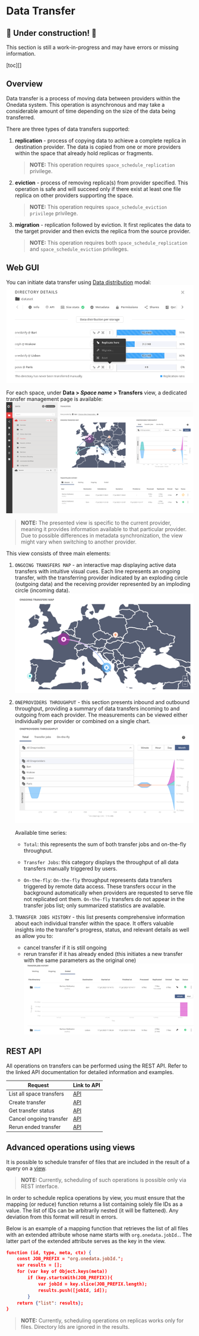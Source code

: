 # Data Transfer

## 🚧 Under construction! 🚧

This section is still a work-in-progress and may have errors or missing information.  

[toc][]


## Overview

Data transfer is a process of moving data between providers within the 
Onedata system. This operation is asynchronous and may take a considerable 
amount of time depending on the size of the data being transferred.

There are three types of data transfers supported:

1. **replication** - process of copying data to achieve a complete replica in 
   destination provider. The data is copied from one or more providers within 
   the space that already hold replicas or fragments.
   > **NOTE:** This operation requires `space_schedule_replication` privilege.

2. **eviction** - process of removing replica(s) from provider specified. This 
   operation is safe and will succeed only if there exist at least one file 
   replica on other providers supporting the space. 
   > **NOTE:** This operation requires `space_schedule_eviction privilege` privilege.

3. **migration** - replication followed by eviction. It first replicates the data 
   to the target provider and then evicts the replica from the source provider. 
   > **NOTE:** This operation requires both `space_schedule_replication` and 
   > `space_schedule_eviction` privileges.


## Web GUI

You can initiate data transfer using [Data distribution](data.md#file-distribution) 
modal:
![image](../../images/user-guide/data-transfer/initiate-transfer.png#screenshot) 

For each space, under **Data > *Space name* > Transfers** view, a dedicated 
transfer management page is available:
![image](../../images/user-guide/data-transfer/transfer-page.png#screenshot) 
> **NOTE:** The presented view is specific to the current provider, meaning it 
> provides information available to that particular provider. Due to possible 
> differences in metadata synchronization, the view might vary when switching 
> to another provider.

This view consists of three main elements:
1. `ONGOING TRANSFERS MAP` - an interactive map displaying active data transfers 
   with intuitive visual cues. Each line represents an ongoing transfer, with 
   the transferring provider indicated by an exploding circle (outgoing data) 
   and the receiving provider represented by an imploding circle (incoming data).
   ![image](../../images/user-guide/data-transfer/ongoing-transfers-map.png#screenshot) 

2. `ONEPROVIDERS THROUGHPUT` - this section presents inbound and outbound 
   throughput, providing a summary of data transfers incoming to and outgoing 
   from each provider. The measurements can be viewed either individually per 
   provider or combined on a single chart.
   ![image](../../images/user-guide/data-transfer/oneprovider-throughput.png#screenshot) 

   Available time series:
   * `Total`: this represents the sum of both transfer jobs and 
     on-the-fly throughput.

   * `Transfer Jobs`: this category displays the throughput of all data 
     transfers manually triggered by users.

   * `On-the-fly`: `On-the-fly` throughput represents data transfers triggered 
     by remote data access. These transfers occur in the background automatically 
     when providers are requested to serve file not replicated ont them. 
     `On-the-fly` transfers do not appear in the transfer jobs list; only 
     summarized statistics are available.

3. `TRANSFER JOBS HISTORY` - this list presents comprehensive information about 
   each individual transfer within the space. It offers valuable insights into 
   the transfer's progress, status, and relevant details as well as allow you to:
   * cancel transfer if it is still ongoing
   * rerun transfer if it has already ended (this initiates a new transfer with 
   the same parameters as the original one)
   ![image](../../images/user-guide/data-transfer/transfers-history.png#screenshot) 


## REST API

All operations on transfers can be performed using the REST API.
Refer to the linked API documentation for detailed information and examples.

| Request                      | Link to API |
|------------------------------|-------------|
| List all space transfers     | [API](https://onedata.org/#/home/api/stable/oneprovider?anchor=operation/get_all_transfers)|
| Create transfer              | [API](https://onedata.org/#/home/api/stable/oneprovider?anchor=operation/create_transfer)|
| Get transfer status          | [API](https://onedata.org/#/home/api/stable/oneprovider?anchor=operation/get_transfer_status)|
| Cancel ongoing transfer      | [API](https://onedata.org/#/home/api/stable/oneprovider?anchor=operation/cancel_transfer)|
| Rerun ended  transfer        | [API](https://onedata.org/#/home/api/stable/oneprovider?anchor=operation/rerun_transfer)|


## Advanced operations using views

It is possible to schedule transfer of files that are included in the result 
of a query on a [view](views.md). 
> **NOTE:** Currently, scheduling of such operations is possible only via REST interface.

In order to schedule replica operations by view, you must ensure that the 
mapping (or reduce) function returns a list containing solely file IDs as 
a value. The list of IDs can be arbitrarily nested (it will be flattened). 
Any deviation from this format will result in errors.

Below is an example of a mapping function that retrieves the list of all files 
with an extended attribute whose name starts with `org.onedata.jobId.`. 
The latter part of the extended attribute serves as the key in the view.

```json
function (id, type, meta, ctx) {
    const JOB_PREFIX = "org.onedata.jobId.";
    var results = [];
    for (var key of Object.keys(meta))
        if (key.startsWith(JOB_PREFIX)){
            var jobId = key.slice(JOB_PREFIX.length);
            results.push([jobId, id]);
        }
    return {"list": results};
}
```
> **NOTE:** Currently, scheduling operations on replicas works only for files. 
> Directory Ids are ignored in the results.
